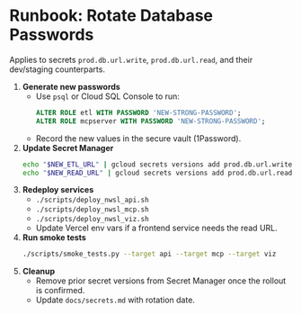 # Runbook: Rotate Database Passwords

Applies to secrets `prod.db.url.write`, `prod.db.url.read`, and their dev/staging
counterparts.

1. **Generate new passwords**
   - Use `psql` or Cloud SQL Console to run:
     ```sql
     ALTER ROLE etl WITH PASSWORD 'NEW-STRONG-PASSWORD';
     ALTER ROLE mcpserver WITH PASSWORD 'NEW-STRONG-PASSWORD';
     ```
   - Record the new values in the secure vault (1Password).
2. **Update Secret Manager**
   ```bash
   echo "$NEW_ETL_URL" | gcloud secrets versions add prod.db.url.write --data-file=-
   echo "$NEW_READ_URL" | gcloud secrets versions add prod.db.url.read --data-file=-
   ```
3. **Redeploy services**
   - `./scripts/deploy_nwsl_api.sh`
   - `./scripts/deploy_nwsl_mcp.sh`
   - `./scripts/deploy_nwsl_viz.sh`
   - Update Vercel env vars if a frontend service needs the read URL.
4. **Run smoke tests**
   ```bash
   ./scripts/smoke_tests.py --target api --target mcp --target viz
   ```
5. **Cleanup**
   - Remove prior secret versions from Secret Manager once the rollout is
     confirmed.
   - Update `docs/secrets.md` with rotation date.
